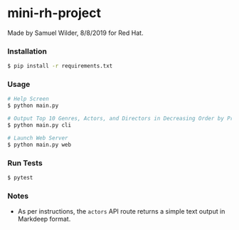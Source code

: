 # mini-rh-project

Made by Samuel Wilder, 8/8/2019 for Red Hat.

### Installation

```bash
$ pip install -r requirements.txt
```

### Usage

```bash
# Help Screen
$ python main.py

# Output Top 10 Genres, Actors, and Directors in Decreasing Order by Profitability
$ python main.py cli

# Launch Web Server
$ python main.py web
```

### Run Tests

```bash
$ pytest
```

### Notes

* As per instructions, the `actors` API route returns a simple text output in Markdeep format.


